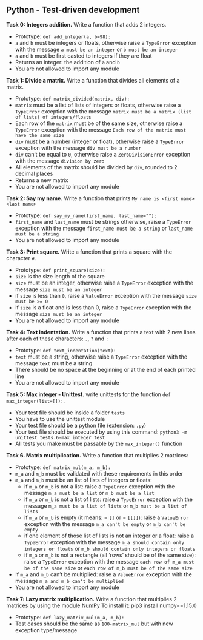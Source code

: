 ## Python - Test-driven development

**Task 0: Integers addition.**
Write a function that adds 2 integers.
- Prototype: `def add_integer(a, b=98):`
- `a` and `b` must be integers or floats, otherwise raise a `TypeError` exception with the message `a must be an integer` or `b must be an integer`
- `a` and `b` must be first casted to integers if they are float
- Returns an integer: the addition of `a` and `b`
- You are not allowed to import any module

**Task 1: Divide a matrix.**
Write a function that divides all elements of a matrix.
- Prototype: `def matrix_divided(matrix, div):`
- `matrix` must be a list of lists of integers or floats, otherwise raise a `TypeError` exception with the message `matrix must be a matrix (list of lists) of integers/floats`
- Each row of the `matrix` must be of the same size, otherwise raise a `TypeError` exception with the message `Each row of the matrix must have the same size`
- `div` must be a number (integer or float), otherwise raise a `TypeError` exception with the message `div must be a number`
- `div` can’t be equal to `0`, otherwise raise a `ZeroDivisionError` exception with the message `division by zero`
- All elements of the matrix should be divided by `div`, rounded to 2 decimal places
- Returns a new matrix
- You are not allowed to import any module

**Task 2: Say my name.**
Write a function that prints `My name is <first name> <last name>`
- Prototype: `def say_my_name(first_name, last_name=""):`
- `first_name` and `last_name` must be strings otherwise, raise a `TypeError` exception with the message `first_name must be a string` or `last_name must be a string`
- You are not allowed to import any module

**Task 3: Print square.**
Write a function that prints a square with the character `#`.
- Prototype: `def print_square(size):`
- `size` is the size length of the square
- `size` must be an integer, otherwise raise a `TypeError` exception with the message `size must be an integer`
- if `size` is less than `0`, raise a `ValueError` exception with the message `size must be >= 0`
- if `size` is a float and is less than 0, raise a `TypeError` exception with the message `size must be an integer`
- You are not allowed to import any module

**Task 4: Text indentation.**
Write a function that prints a text with 2 new lines after each of these characters: `.`, `?` and `:`
- Prototype: `def text_indentation(text):`
- `text` must be a string, otherwise raise a `TypeError` exception with the message `text` must be a string
- There should be no space at the beginning or at the end of each printed line
- You are not allowed to import any module

**Task 5: Max integer - Unittest.**
write unittests for the function `def max_integer(list=[]):`.
- Your test file should be inside a folder `tests`
- You have to use the unittest module
- Your test file should be a python file (extension: `.py`)
- Your test file should be executed by using this command: `python3 -m unittest tests.6-max_integer_test`
- All tests you make must be passable by the `max_integer()` function

**Task 6. Matrix multiplication.**
Write a function that multiplies 2 matrices:
- Prototype: `def matrix_mul(m_a, m_b):`
- `m_a` and `m_b` must be validated with these requirements in this order
- `m_a` and `m_b` must be an list of lists of integers or floats:
	- if `m_a` or `m_b` is not a list: raise a `TypeError` exception with the message `m_a must be a list` or `m_b must be a list`
	- if `m_a` or `m_b` is not a list of lists: raise a `TypeError` exception with the message `m_a must be a list of lists` or `m_b must be a list of lists`
	- if `m_a` or `m_b` is empty (it means: = `[]` or = `[[]]`): raise a `ValueError` exception with the message `m_a can't be empty` or `m_b can't be empty`
	- if one element of those list of lists is not an integer or a float: raise a `TypeError` exception with the message `m_a should contain only integers or floats` or `m_b should contain only integers or floats`
	- if `m_a` or `m_b` is not a rectangle (all ‘rows’ should be of the same size): raise a `TypeError` exception with the message `each row of m_a must be of the same size` or `each row of m_b must be of the same size`
- If `m_a` and `m_b` can’t be multiplied: raise a `ValueError` exception with the message `m_a and m_b can't be multiplied`
- You are not allowed to import any module

**Task 7: Lazy matrix multiplication.**
Write a function that multiplies 2 matrices by using the module [NumPy](https://numpy.org/)
To install it: pip3 install numpy==1.15.0
- Prototype: `def lazy_matrix_mul(m_a, m_b):`
- Test cases should be the same as `100-matrix_mul` but with new exception type/message

